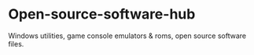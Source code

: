# Open-source-software-hub
Windows utilities, game console emulators &amp; roms, open source software files.
